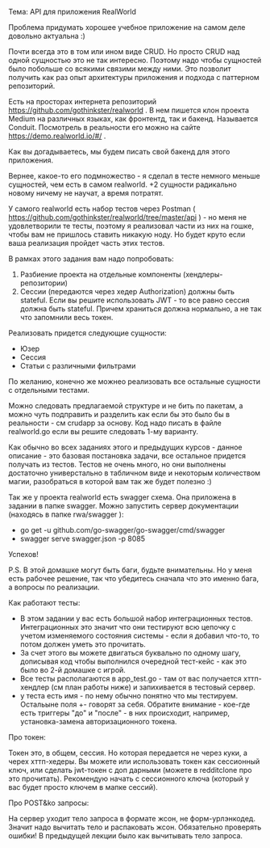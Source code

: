 Тема: API для приложения RealWorld

Проблема придумать хорошее учебное приложение на самом деле довольно актуальна :)

Почти всегда это в том или ином виде CRUD. Но просто CRUD над одной сущностью это не так интересно. Поэтому надо чтобы сущностей было побольше со всякими связими между ними. Это позволит получить как раз опыт архитектуры приложения и подхода с паттерном репозиторий.

Есть на просторах интернета репозиторий https://github.com/gothinkster/realworld . В нем пишется клон проекта Medium на различных языках, как фронтентд, так и бакенд. Называется Conduit. Посмотрель в реальности его можно на сайте https://demo.realworld.io/#/ .

Как вы догадываетесь, мы будем писать свой бакенд для этого приложения.

Вернее, какое-то его подмножество - я сделал в тесте немного меньше сущностей, чем есть в самом realworld. +2 сущности радикально новому ничему не научат, а время потратят.

У самого realworld есть набор тестов через Postman ( https://github.com/gothinkster/realworld/tree/master/api ) - но меня не удовлетворили те тесты, поэтому я реализовал части из них на гошке, чтобы вам не пришлось ставить никакую ноду. Но будет круто если ваша реализация пройдет часть этих тестов.

В рамках этого задания вам надо попробовать:
1. Разбиение проекта на отдельные компоненты (хендлеры-репозитории)
2. Сессии (передаются через хедер Authorization) должны быть stateful. Если вы решите использовать JWT - то все равно сессия должна быть stateful. Причем храниться должна нормально, а не так что запомнили весь токен.

Реализовать придется следующие сущности:
* Юзер
* Сессия
* Статьи с различными фильтрами

По желанию, конечно же можнео реализовать все остальные сущности с отдельными тестами.

Можно следовать предлагаемой структуре и не бить по пакетам, а можно чуть подправить и разделить как если бы это было бы в реальности - см crudapp за основу. Код надо писать в файле realworld.go если вы решите следовать 1-му варианту.

Как обычно во всех заданиях этого и предыдущих курсов - данное описание - это базовая постановка задачи, все остальное придется получать из тестов. Тестов не очень много, но они выполнены достаточно универстально в табличном виде и некоторым количеством магии, разобраться в которой вам так же будет полезно :)

Так же у проекта realworld есть swagger схема. Она приложена в задании в папке swagger. Можно запустить сервер документации (находясь в папке rwa/swagger ):

* go get -u github.com/go-swagger/go-swagger/cmd/swagger
* swagger serve swagger.json -p 8085

Успехов!

P.S. В этой домашке могут быть баги, будьте внимательны. Но у меня есть рабочее решение, так что убедитесь сначала что это именно бага, а вопросы по реализации.

Как работают тесты:

* В этом задании у вас есть большой набор интеграционных тестов. Интеграционных это значит что они тестируют всю цепочку с учетом изменяемого состояния системы - если я добавил что-то, то потом должен уметь это прочитать. 
* За счет этого вы можете двигаться буквально по одному шагу, дописывая код чтобы выполнился очередной тест-кейс - как это было во 2-й домашке с игрой.
* Все тесты располагаются в app_test.go - там от вас получается хттп-хендлер (см план работы ниже) и запихивается в тестовый сервер.
* у теста есть имя - по нему обычно понятно что мы тестируем. Остальыне поля +- говорят за себя. Обратите внимание - кое-где есть триггеры "до" и "после" - в них происходит, например, установка-замена авторизационного токена.

Про токен:

Токен это, в общем, сессия. Но которая передается не через куки, а черех хттп-хедеры. Вы можете или использовать токен как сессионный ключ, или сделать jwt-токен с доп дарными (можете в redditclone про это прочитать). Рекомендую начать с сессионного ключа (который у вас будет просто ключем в мапке сессий).

Про POST&ko запросы:

На сервер уходит тело запроса в формате жсон, не форм-урлэнкодед. Значит надо вычитать тело и распаковать жсон. Обязательно проверять ошибки! В предыдущей лекции было как вычитывать тело запроса.
